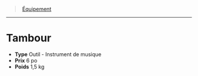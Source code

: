 ﻿---
!Equipment
Type: Outil - Instrument de musique
Price: 6 po
Weight: 1,5 kg
Id: equipment_hd.md#tambour
ParentLink: equipment_hd.md#Équipement
Name: Tambour
ParentName: Équipement
NameLevel: 1
---
> [Équipement](hd_equipment.md)

---

# Tambour

- **Type** Outil - Instrument de musique
- **Prix** 6 po
- **Poids** 1,5 kg

